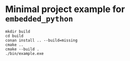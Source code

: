 # Minimal project example for `embedded_python`



```
mkdir build
cd build
conan install .. --build=missing
cmake ..
cmake --build .
./bin/example.exe
```

